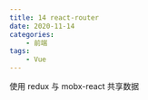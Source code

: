 ```yaml
---
title: 14 react-router
date: 2020-11-14
categories:
    - 前端
tags:
	- Vue
---
```

使用 redux 与 mobx-react 共享数据
<!-- more -->